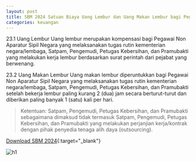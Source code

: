 ```yaml
---
layout: post
title: SBM 2024 Satuan Biaya Uang Lembur dan Uang Makan Lembur bagi Pegawai Non Aparatur Sipil Negara, Satpam, Pengemudi, Petugas Kebersihan, dan Pramubakti
categories: keuangan
---
```


23.1 Uang Lembur
Uang lembur merupakan kompensasi bagi Pegawai Non Aparatur Sipil Negara yang melaksanakan tugas rutin kementerian negara/lembaga, Satpam, Pengemudi, Petugas Kebersihan, dan Pramubakti yang melakukan kerja lembur berdasarkan surat perintah dari pejabat yang berwenang.

23.2 Uang Makan Lembur
Uang makan lembur diperuntukkan bagi Pegawai Non Aparatur Sipil Negara yang melaksanakan tugas rutin kementerian negara/lembaga, Satpam, Pengemudi, Petugas Kebersihan, dan Pramubakti setelah bekerja lembur paling kurang 2 (dua) jam secara berturut-turut dan diberikan paling banyak 1 (satu) kali per hari.

> Ketentuan:
> Satpam, Pengemudi, Petugas Kebersihan, dan Pramubakti sebagaimana dimaksud tidak termasuk Satpam, Pengemudi, Petugas Kebersihan, dan Pramubakti yang melakukan perjanjian kerja/kontrak dengan pihak penyedia tenaga alih daya (outsourcing).

[Download SBM 2024](https://jdih.kemenkeu.go.id/download/8be2507a-7c39-480f-b271-88e74e59e272/2023pmkeuangan049.pdf){:target="_blank"}

![h1](https://blogger.googleusercontent.com/img/b/R29vZ2xl/AVvXsEhBoy85aMhxTqTMMFJ9eYrhcCxluXKQmvLDMK89QEK7zDY1lSBfDOmtsgdz-bnkFEQgNTTiAe-nLh_TcwQSkHxfQ2ER7cgciEB_KiQaNTKBnFj3YGNSwmtkWHzUats4VvWJ0sBSwELaqfkOzaAvP_93ccXxNg4NhUYDsijiG9L3wnjU2A/s1600/sbm_2024_1_Page_13.jpg)